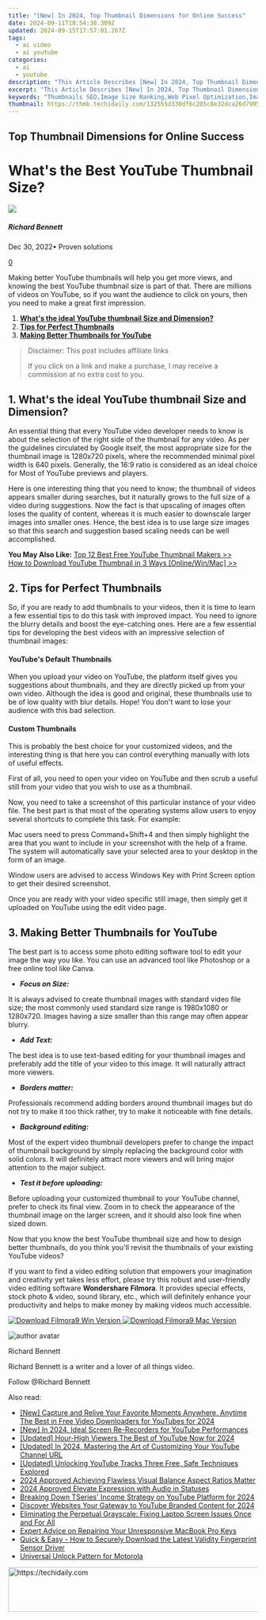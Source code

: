 ```yaml
---
title: "[New] In 2024, Top Thumbnail Dimensions for Online Success"
date: 2024-09-11T18:54:38.309Z
updated: 2024-09-15T17:57:01.267Z
tags:
  - ai video
  - ai youtube
categories:
  - ai
  - youtube
description: "This Article Describes [New] In 2024, Top Thumbnail Dimensions for Online Success"
excerpt: "This Article Describes [New] In 2024, Top Thumbnail Dimensions for Online Success"
keywords: "Thumbnails SEO,Image Size Ranking,Web Pixel Optimization,Imagery Effectiveness,Visual Content SEO,Design Impact on Search,Picture Quality Index"
thumbnail: https://thmb.techidaily.com/132555d330df6c205c8e32dca26d7905a91b5054d60d992a4b9ddb9496678dda.png
---
```


## Top Thumbnail Dimensions for Online Success

# What's the Best YouTube Thumbnail Size?

![](https://images.wondershare.com/filmora/article-images/richard-bennett.jpg)

##### Richard Bennett

 Dec 30, 2022• Proven solutions

[0](#commentsBoxSeoTemplate)

Making better YouTube thumbnails will help you get more views, and knowing the best YouTube thumbnail size is part of that. There are millions of videos on YouTube, so if you want the audience to click on yours, then you need to make a great first impression.

1. [**What's the ideal YouTube thumbnail Size and Dimension?**](#ideal)
2. [**Tips for Perfect Thumbnails**](#perfect)
3. [**Making Better Thumbnails for YouTube**](#better)

>  Disclaimer: This post includes affiliate links
>
>  If you click on a link and make a purchase, I may receive a commission at no extra cost to you.
>

## **1\. What's the ideal YouTube thumbnail Size and Dimension?**

An essential thing that every YouTube video developer needs to know is about the selection of the right side of the thumbnail for any video. As per the guidelines circulated by Google itself, the most appropriate size for the thumbnail image is 1280x720 pixels, where the recommended minimal pixel width is 640 pixels. Generally, the 16:9 ratio is considered as an ideal choice for Most of YouTube previews and players.

Here is one interesting thing that you need to know; the thumbnail of videos appears smaller during searches, but it naturally grows to the full size of a video during suggestions. Now the fact is that upscaling of images often loses the quality of content, whereas it is much easier to downscale larger images into smaller ones. Hence, the best idea is to use large size images so that this search and suggestion based scaling needs can be well accomplished.

**You May Also Like:**
[Top 12 Best Free YouTube Thumbnail Makers >>](https://tools.techidaily.com/wondershare/filmora/download/)  
[ How to Download YouTube Thumbnail in 3 Ways \[Online/Win/Mac\] >>](https://tools.techidaily.com/wondershare/filmora/download/)

## **2\. Tips for Perfect Thumbnails**

So, if you are ready to add thumbnails to your videos, then it is time to learn a few essential tips to do this task with improved impact. You need to ignore the blurry details and boost the eye-catching ones. Here are a few essential tips for developing the best videos with an impressive selection of thumbnail images:

#### **YouTube's Default Thumbnails**

When you upload your video on YouTube, the platform itself gives you suggestions about thumbnails, and they are directly picked up from your own video. Although the idea is good and original, these thumbnails use to be of low quality with blur details. Hope! You don't want to lose your audience with this bad selection.

#### **Custom Thumbnails**

This is probably the best choice for your customized videos, and the interesting thing is that here you can control everything manually with lots of useful effects.

First of all, you need to open your video on YouTube and then scrub a useful still from your video that you wish to use as a thumbnail.

Now, you need to take a screenshot of this particular instance of your video file. The best part is that most of the operating systems allow users to enjoy several shortcuts to complete this task. For example:

Mac users need to press Command+Shift+4 and then simply highlight the area that you want to include in your screenshot with the help of a frame. The system will automatically save your selected area to your desktop in the form of an image.

Window users are advised to access Windows Key with Print Screen option to get their desired screenshot.

Once you are ready with your video specific still image, then simply get it uploaded on YouTube using the edit video page.

## 3\. Making Better Thumbnails for YouTube

The best part is to access some photo editing software tool to edit your image the way you like. You can use an advanced tool like Photoshop or a free online tool like Canva.

* **_Focus on Size:_**

It is always advised to create thumbnail images with standard video file size; the most commonly used standard size range is 1980x1080 or 1280x720\. Images having a size smaller than this range may often appear blurry.

* **_Add Text:_**

The best idea is to use text-based editing for your thumbnail images and preferably add the title of your video to this image. It will naturally attract more viewers.

* **_Borders matter:_**

Professionals recommend adding borders around thumbnail images but do not try to make it too thick rather, try to make it noticeable with fine details.

* **_Background editing:_**

Most of the expert video thumbnail developers prefer to change the impact of thumbnail background by simply replacing the background color with solid colors. It will definitely attract more viewers and will bring major attention to the major subject.

* **_Test it before uploading:_**

Before uploading your customized thumbnail to your YouTube channel, prefer to check its final view. Zoom in to check the appearance of the thumbnail image on the larger screen, and it should also look fine when sized down.

Now that you know the best YouTube thumbnail size and how to design better thumbnails, do you think you'll revisit the thumbnails of your existing YouTube videos?

If you want to find a video editing solution that empowers your imagination and creativity yet takes less effort, please try this robust and user-friendly video editing software **Wondershare Filmora**. It provides special effects, stock photo & video, sound library, etc., which will definitely enhance your productivity and helps to make money by making videos much accessible.

[![Download Filmora9 Win Version](https://images.wondershare.com/filmora/guide/download-btn-win.jpg) ](https://tools.techidaily.com/wondershare/filmora/download/) [![Download Filmora9 Mac Version](https://images.wondershare.com/filmora/guide/download-btn-mac.jpg) ](https://download.wondershare.com/filmora9-mac%5Ffull718.zip)

![author avatar](https://images.wondershare.com/filmora/article-images/richard-bennett.jpg)

Richard Bennett

Richard Bennett is a writer and a lover of all things video.

Follow @Richard Bennett

<ins class="adsbygoogle"
     style="display:block"
     data-ad-format="autorelaxed"
     data-ad-client="ca-pub-7571918770474297"
     data-ad-slot="1223367746"></ins>

<ins class="adsbygoogle"
     style="display:block"
     data-ad-client="ca-pub-7571918770474297"
     data-ad-slot="8358498916"
     data-ad-format="auto"
     data-full-width-responsive="true"></ins>

<span class="atpl-alsoreadstyle">Also read:</span>
<div><ul>
<li><a href="https://youtube-webster.techidaily.com/apture-and-relive-your-favorite-moments-anywhere-anytime-the-best-in-free-video-downloaders-for-youtubes-for-2024/"><u>[New] Capture and Relive Your Favorite Moments Anywhere, Anytime The Best in Free Video Downloaders for YouTubes for 2024</u></a></li>
<li><a href="https://youtube-lab.techidaily.com/n-2024-ideal-screen-re-recorders-for-youtube-performances/"><u>[New] In 2024, Ideal Screen Re-Recorders for YouTube Performances</u></a></li>
<li><a href="https://youtube-webster.techidaily.com/ed-hour-high-viewers-the-best-of-youtube-now-for-2024/"><u>[Updated] Hour-High Viewers The Best of YouTube Now for 2024</u></a></li>
<li><a href="https://youtube-webster.techidaily.com/ed-in-2024-mastering-the-art-of-customizing-your-youtube-channel-url/"><u>[Updated] In 2024, Mastering the Art of Customizing Your YouTube Channel URL</u></a></li>
<li><a href="https://youtube-webster.techidaily.com/ed-unlocking-youtube-tracks-three-free-safe-techniques-explored/"><u>[Updated] Unlocking YouTube Tracks Three Free, Safe Techniques Explored</u></a></li>
<li><a href="https://extra-hints.techidaily.com/2024-approved-achieving-flawless-visual-balance-aspect-ratios-matter/"><u>2024 Approved Achieving Flawless Visual Balance Aspect Ratios Matter</u></a></li>
<li><a href="https://article-posts.techidaily.com/2024-approved-elevate-expression-with-audio-in-statuses/"><u>2024 Approved Elevate Expression with Audio in Statuses</u></a></li>
<li><a href="https://youtube-webster.techidaily.com/ing-down-tseries-income-strategy-on-youtube-platform-for-2024/"><u>Breaking Down TSeries' Income Strategy on YouTube Platform for 2024</u></a></li>
<li><a href="https://youtube-webster.techidaily.com/ver-websites-your-gateway-to-youtube-branded-content-for-2024/"><u>Discover Websites Your Gateway to YouTube Branded Content for 2024</u></a></li>
<li><a href="https://common-error.techidaily.com/eliminating-the-perpetual-grayscale-fixing-laptop-screen-issues-once-and-for-all/"><u>Eliminating the Perpetual Grayscale: Fixing Laptop Screen Issues Once and For All</u></a></li>
<li><a href="https://tech-renaissance.techidaily.com/expert-advice-on-repairing-your-unresponsive-macbook-pro-keys/"><u>Expert Advice on Repairing Your Unresponsive MacBook Pro Keys</u></a></li>
<li><a href="https://driver-download.techidaily.com/quick-and-easy-how-to-securely-download-the-latest-validity-fingerprint-sensor-driver/"><u>Quick & Easy - How to Securely Download the Latest Validity Fingerprint Sensor Driver</u></a></li>
<li><a href="https://android-unlock.techidaily.com/universal-unlock-pattern-for-motorola-by-drfone-android/"><u>Universal Unlock Pattern for Motorola</u></a></li>
</ul></div>

<!-- affiliate ads begin -->
<a href="https://appsumo.8odi.net/c/5597632/2123728/7443" target="_top" id="2123728">
  <img src="//a.impactradius-go.com/display-ad/7443-2123728" border="0" alt="https://techidaily.com" width="728" height="90"/>
</a>
<img height="0" width="0" src="https://appsumo.8odi.net/i/5597632/2123728/7443" style="position:absolute;visibility:hidden;" border="0" />
<!-- affiliate ads end -->

